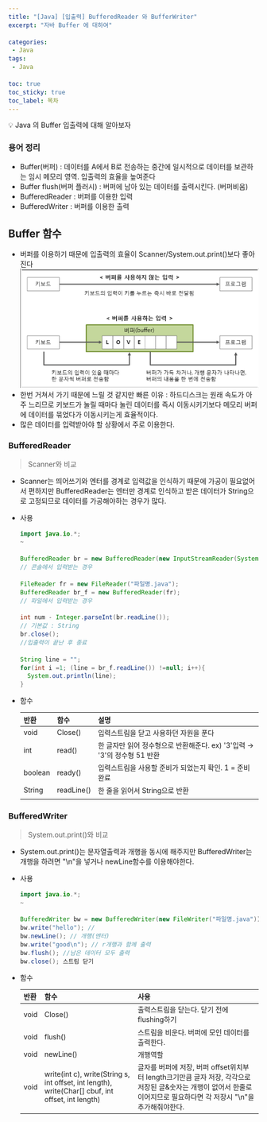 ```yaml
---
title: "[Java] [입출력] BufferedReader 와 BufferWriter"
excerpt: "자바 Buffer 에 대하여"

categories:
 - Java
tags:
 - Java

toc: true
toc_sticky: true
toc_label: 목차
---
```

<aside>
💡 Java 의 Buffer 입출력에 대해 알아보자
</aside>

### 용어 정리
- Buffer(버퍼) : 데이터를 A에서 B로 전송하는 중간에 일시적으로 데이터를 보관하는 임시 메모리 영역. 입출력의 효율을 높여준다
- Buffer flush(버퍼 플러시) : 버퍼에 남아 있는 데이터를 출력시킨다. (버퍼비움)
- BufferedReader : 버퍼를 이용한 입력
- BufferedWriter : 버퍼를 이용한 출력

## Buffer 함수
- 버퍼를 이용하기 때문에 입출력의 효율이 Scanner/System.out.print()보다 좋아진다
![buffer이용](/assets/images/posts/java03.png)
- 한번 거쳐서 가기 때문에 느릴 것 같지만 빠른 이유 : 하드디스크는 원래 속도가 아주 느리므로 키보드가 눌릴 때마다 눌린 데이터를 즉시 이동시키기보다 메모리 버퍼에 데이터를 묶었다가 이동시키는게  효율적이다.
- 많은 데이터를 입력받아야 할 상황에서 주로 이용한다.

### BufferedReader
> Scanner와  비교

- Scanner는 띄어쓰기와 엔터를 경계로 입력값을 인식하기 때문에 가공이 필요없어서 편하지만 BufferedReader는 엔터만 경계로 인식하고 받은 데이터가 String으로 고정되므로 데이터를 가공해야하는 경우가 많다.
- 사용
  ```java
  import java.io.*;
  ~

  BufferedReader br = new BufferedReader(new InputStreamReader(System.in));
  // 콘솔에서 입력받는 경우

  FileReader fr = new FileReader("파일명.java");
  BufferedReader br_f = new BufferedReader(fr);
  // 파일에서 입력받는 경우

  int num - Integer.parseInt(br.readLine());
  // 기본값 : String
  br.close();
  //입출력이 끝난 후 종료

  String line = "";
  for(int i =1; (line = br_f.readLine()) !=null; i++){
    System.out.println(line);
  }
  ```
- 함수

  | 반환 | 함수 | 설명 |
  | --- | --- | --- |
  | void | Close() | 입력스트림을 닫고 사용하던 자원을 푼다 |
  | int | read() | 한 글자만 읽어 정수형으로 반환해준다. ex) '3'입력 → '3'의 정수형 51 반환 |
  | boolean | ready() | 입력스트림을 사용할 준비가 되었는지 확인. 1 = 준비완료 |
  | String | readLine() | 한 줄을 읽어서 String으로 반환 |
  |  |  |  |


### BufferedWriter
> System.out.print()와  비교
- System.out.print()는 문자열출력과 개행을 동시에 해주지만 BufferedWriter는 개행을 하려면 "\n"을 넣거나 newLine함수를 이용해야한다.
- 사용
    ```java
    import java.io.*;
    ~

    BufferedWriter bw = new BufferedWriter(new FileWriter("파일명.java"));
    bw.write("hello"); //
    bw.newLine(); // 개행(엔터)
    bw.write("good\n"); // r개행과 함께 출력
    bw.flush(); //남은 데이터 모두 출력
    bw.close(); 스트림 닫기
    ```
- 함수

  | 반환 | 함수 | 사용 |
  | --- | --- | --- |
  | void | Close() | 출력스트림을 닫는다. 닫기 전에 flushing하기 |
  | void | flush() | 스트림을 비운다. 버퍼에 모인 데이터를 출력한다.  |
  | void | newLine() | 개행역할 |
  | void | write(int c), write(String s, int offset, int length), write(Char[] cbuf, int offset, int length) | 글자를 버퍼에 저장, 버퍼 offset위치부터 length크기만큼 글자 저장, 각각으로 저장된 글&숫자는 개행이 없어서 한줄로 이어지므로 필요하다면 각 저장시 "\n"을 추가해줘야한다. |


